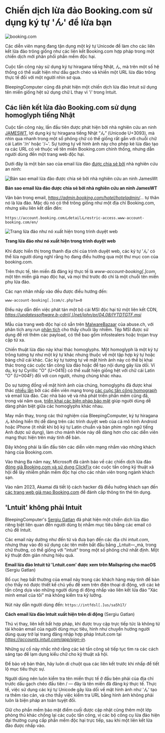 # Chiến dịch lừa đảo Booking.com sử dụng ký tự 'ん' để lừa bạn

![booking.com](https://www.bleepstatic.com/content/hl-images/2025/03/13/booking-com-header.jpg)

Các diễn viên mạng đang tận dụng một ký tự Unicode để làm cho các liên kết lừa đảo trông giống như các liên kết Booking.com hợp pháp trong một chiến dịch mới phân phối phần mềm độc hại.

Cuộc tấn công này sử dụng ký tự hiragana tiếng Nhật, ん, mà trên một số hệ thống có thể xuất hiện như dấu gạch chéo và khiến một URL lừa đảo trông thực tế đối với một người nhìn sơ qua.

BleepingComputer cũng đã phát hiện một chiến dịch lừa đảo Intuit sử dụng tên miền giống hệt sử dụng chữ L thay vì 'i' trong Intuit.

## Các liên kết lừa đảo Booking.com sử dụng homoglyph tiếng Nhật

Cuộc tấn công này, lần đầu tiên được phát hiện bởi nhà nghiên cứu an ninh [JAMESWT](https://x.com/JAMESWT%5FWT), lợi dụng ký tự hiragana tiếng Nhật “ん” (Unicode U+3093), mà nhìn qua nhanh trong một số phông chữ có thể giống rất gần với chuỗi chữ cái Latin '/n' hoặc '/\~'. Sự tương tự về hình ảnh này cho phép kẻ lừa đảo tạo ra các URL có vẻ thuộc về tên miền Booking.com chính thống, nhưng dẫn người dùng đến một trang web độc hại.

Dưới đây là một bản sao của email lừa đảo [được chia sẻ bởi](https://x.com/JAMESWT%5FWT/status/1955060839569870991) nhà nghiên cứu an ninh:

![Bản sao email lừa đảo được chia sẻ bởi nhà nghiên cứu an ninh JamesWt](https://www.bleepstatic.com/images/news/u/1164866/2025/Aug/booking.com-phishing/email.jpeg)

**Bản sao email lừa đảo được chia sẻ bởi nhà nghiên cứu an ninh JamesWT**

Văn bản trong email, _https://admin.booking.com/hotel/hoteladmin/..._ tự thân nó là lừa đảo. Mặc dù nó có thể trông giống như một địa chỉ Booking.com, nhưng siêu liên kết dẫn đến:

`https://account.booking.comんdetailんrestric-access.www-account-booking.com/en/`

![Trang lừa đảo như nó xuất hiện trong trình duyệt web](https://www.bleepstatic.com/images/news/u/1164866/2025/Aug/booking.com-phishing/booking-bleeping-url.jpg)

**Trang lừa đảo như nó xuất hiện trong trình duyệt web**

Khi được hiển thị trong thanh địa chỉ của trình duyệt web, các ký tự 'ん' có thể lừa người dùng nghĩ rằng họ đang điều hướng qua một thư mục con của booking.com.

Trên thực tế, tên miền đã đăng ký thực tế là _www-account-booking\[.\]com_, một tên miền giả mạo độc hại, và mọi thứ trước đó chỉ là một chuỗi tên miền phụ lừa đảo.

Các nạn nhân nhấp vào đều được điều hướng đến:

`www-account-booking[.]com/c.php?a=0`

Điều này dẫn đến việc phát tán một bộ cài MSI độc hại từ một liên kết CDN, _https://updatessoftware.b-cdn\[.\]net/john/pr/04.08/IYTDTGTF.msi_

Mẫu của trang web độc hại có sẵn trên [MalwareBazaar](https://bazaar.abuse.ch/browse/tag/www-account-booking--com/) của abuse.ch, với phân tích any.run [phân tích](https://app.any.run/tasks/35618d39-0189-4eec-87f0-ce918ecf95f4) cho thấy chuỗi lây nhiễm. Tệp MSI được sử dụng để rơi thêm các payload, có thể bao gồm infostealers hoặc trojan truy cập từ xa.

Chiến thuật lừa đảo này khai thác homoglyphs. Một homoglyph là một ký tự trông tương tự như một ký tự khác nhưng thuộc về một tập hợp ký tự hoặc bảng chữ cái khác. Các ký tự tương tự về mặt hình ảnh này có thể bị khai thác trong các cuộc tấn công lừa đảo hoặc để tạo nội dung gây lừa dối. Ví dụ, ký tự Cyrillic "О" (U+041E) có thể xuất hiện giống hệt với chữ cái Latin "O" (U+004F) đối với con người, nhưng chúng khác nhau.

Do sự tương đồng về mặt hình ảnh của chúng, homoglyphs đã được khai thác [nhiều lần](https://www.bleepingcomputer.com/news/security/hackers-abuse-lookalike-domains-and-favicons-for-credit-card-theft/) bởi các diễn viên mạng trong [các cuộc tấn công homograph](https://www.bleepingcomputer.com/news/security/chrome-firefox-and-opera-vulnerable-to-undetectable-phishing-attack/) và email lừa đảo. Các nhà bảo vệ và nhà phát triển phần mềm cũng đã, trong vài năm qua, [triển khai các biện pháp bảo mật](https://wiki.mozilla.org/IDN%5FDisplay%5FAlgorithm) giúp người dùng dễ dàng phân biệt giữa các homoglyphs khác nhau.

May mắn thay, trong các thử nghiệm của BleepingComputer, ký tự hiragana ん không hiển thị dễ dàng trên các trình duyệt web của cả mô hình Android hoặc iPhone (ít nhất khi bộ ký tự Latin chuẩn và bàn phím ngôn ngữ tiếng Anh được sử dụng), làm cho mánh khóe này dễ dàng hơn cho các diễn viên mạng thực hiện trên máy tính để bàn.

Đây không phải là lần đầu tiên các diễn viên mạng nhắm vào những khách hàng của Booking.com.

Vào tháng Ba năm nay, Microsoft đã cảnh báo về các chiến dịch lừa đảo [đóng giả Booking.com và sử dụng ClickFix](https://www.bleepingcomputer.com/news/security/clickfix-attack-delivers-infostealers-rats-in-fake-bookingcom-emails/) các cuộc tấn công kỹ thuật xã hội để lây nhiễm phần mềm độc hại cho các nhân viên trong ngành khách sạn.

Vào năm 2023, Akamai đã tiết lộ cách hacker đã điều hướng khách sạn đến [các trang web giả mạo Booking.com](https://www.bleepingcomputer.com/news/security/hotel-hackers-redirect-guests-to-fake-bookingcom-to-steal-cards/) để đánh cắp thông tin thẻ tín dụng.

## 'Lntuit' không phải Intuit

BleepingComputer's [Sergiu Gatlan](https://www.bleepingcomputer.com/author/sergiu-gatlan/) đã phát hiện một chiến dịch lừa đảo riêng biệt liên quan đến người dùng bị nhắm mục tiêu bằng các email có chủ đề Intuit.

Các email này dường như đến từ và đưa bạn đến các địa chỉ _intuit.com_, nhưng thay vào đó sử dụng các tên miền bắt đầu bằng _Lntuit—_mà, trong chữ thường, có thể giống với "intuit" trong một số phông chữ nhất định. Một kỹ thuật đơn giản nhưng hiệu quả.

**Email lừa đảo Intuit từ 'Lntuit.com' được xem trên Mailspring cho macOS** (Sergiu Gatlan)

Bố cục hẹp bất thường của email này trong các khách hàng máy tính để bàn cho thấy nó được thiết kế chủ yếu để xem trên điện thoại di động, với các kẻ tấn công dựa vào những người dùng di động nhấp vào liên kết lừa đảo "Xác minh email của tôi" mà không kiểm tra kỹ lưỡng.

Nút này dẫn người dùng đến: `https://intfdsl[.]us/sa5h17/`

**Cách email lừa đảo Intuit xuất hiện trên di động** (Sergiu Gatlan)

Thú vị thay, liên kết bất hợp pháp, khi được truy cập trực tiếp tức là không từ tài khoản email của người dùng mục tiêu, hình như chuyển hướng người dùng quay trở lại trang đăng nhập hợp pháp Intuit.com tại _https://accounts.intuit.com/app/sign-in_.

Những sự cố này nhắc nhở rằng các kẻ tấn công sẽ tiếp tục tìm ra các cách sáng tạo để lạm dụng kiểu chữ cho kỹ thuật xã hội.

Để bảo vệ bản thân, hãy luôn di chuột qua các liên kết trước khi nhấp để tiết lộ mục tiêu thực sự.

Người dùng nên luôn kiểm tra tên miền thực tế ở đầu bên phải của địa chỉ trước dấu gạch chéo đầu tiên / — đây là tên miền đã đăng ký thực tế. Thực tế, việc sử dụng các ký tự Unicode gây lừa dối về mặt hình ảnh như 'ん' tạo ra thêm rào cản, và cho thấy việc kiểm tra URL bằng hình ảnh không phải luôn là biện pháp an toàn tuyệt đối.

Giữ cho phần mềm bảo mật điểm cuối được cập nhật cũng thêm một lớp phòng thủ khác chống lại các cuộc tấn công, vì các bộ công cụ lừa đảo hiện đại thường cung cấp phần mềm độc hại trực tiếp, sau khi một liên kết lừa đảo được nhấp vào.
